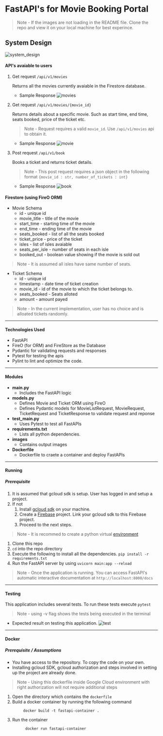 # FastAPI's for Movie Booking Portal

> Note - If the images are not loading in the README file. Clone the repo and view it on your local machine for best experince.

## System Design
![system_design](images/system_design.png)

#### API's avaiable to users

1. Get request `/api/v1/movies`

    Returns all the movies currently avaiable in the Firestore database.

    - Sample Response
    ![movies](images/sample_get_all_movies_response.png)

2. Get request `/api/v1/movies/{movie_id}`

    Returns details about a specific movie. Such as start time, end time, seats booked, price of the ticket etc.

    > Note - 
    Request requires a valid `movie_id`. Use `/api/v1/movies` api to obtain it.

    - Sample Response
    ![movie](images/sample_get_one_movie_response.png)

3. Post request `/api/v1/book`
   
   Books a ticket and returns ticket details.

   > Note - This post request requires a json object in the following format `{movie_id : str, number_of_tickets : int}
   `

   -  Sample Response
    ![book](images/sample_book_tickets_response.png)


#### Firestore (using FireO ORM)

- Movie Schema
  - id - unique id
  - movie_title - title of the movie 
  - start_time - starting time of the movie
  - end_time - ending time of the movie
  - seats_booked - list of all the seats booked
  - ticket_price - price of the ticket
  - isles - list of isles avaiable
  - seats_per_isle - number of seats in each isle
  - booked_out - boolean value showing if the movie is sold out

> Note - It is assumed all isles have same number of seats.

- Ticket Schema
  - id - unique id
  - timestamp - date time of ticket creation
  - movie_id - id of the movie to which the ticket belongs to.
  - seats_booked - Seats alloted
  - amount - amount payed
 
> Note - In the current implementation, user has no choice and is alloated tickets randomly. 
---

#### Technologies Used
- FastAPI
- FireO (for ORM) and FireStore as the Database
- Pydantic for validating requests and responses
- Pytest for testing the apis
- Pylint to lint and optimize the code.

---

#### Modules
- **main.py**
  - Includes the FastAPI logic
- **models.py**
  - Defines Movie and Ticket ORM using FireO 
  - Defines Pydantic models for MovieListRequest, MovieRequest, TicketRequest and TicketResponse to validate request and reponse
- **test_main.py**
  - Uses Pytest to test all FastAPIs
- **requirements.txt**
  - Lists all python dependencies.
- **images**
  - Contains output images
- **Dockerfile**
  - Dockerfile to craete a container and deploy FastAPIs

---

#### Running

##### Prerequisite 
1. It is assumed that gcloud sdk is setup. User has logged in and setup a project.
2. If not 
   1. Install [gcloud sdk](https://cloud.google.com/sdk/docs/install) on your machine.
   2. Create a [Firebase](https://firebase.google.com/) project. Link your gcloud sdk to this Firebase project.
   3. Proceed to the next steps.

> Note - It is recommed to create a python virtual [environment](https://docs.python.org/3/library/venv.html)

> 

1. Clone this repo
2. `cd` into the repo directory
3. Execute the following to install all the dependencies. `pip install -r requirements.txt`
4. Run the FastAPI server by using `uvicorn main:app --reload`

> Note - Once the application is running. You can access FastAPI's automatic interactive documentation at `http://localhost:8000/docs`

---

#### Testing

This application includes several tests. To run these tests
execute `pytest`

> Note - using -v flag shows the tests being executed in the terminal

   -  Expected result on testing this application.
    ![test](images/sample_pytest_output.png)


---

#### Docker

##### Prerequisite / Assumptions
  - You have access to the repository. To copy the code on your own.
  - Installing gcloud SDK, gcloud authorization and steps involved in setting up the project are already done.
  
> Note - Using this dockerfile inside Google Cloud environment with right authorization will not require additional steps

1. Open the directory which contains the `dockerfile` 
2. Build a docker container by running the following command
   ```
        docker build -t fastapi-container .
   ```
3. Run the container
    ```
          docker run fastapi-container
    ```   